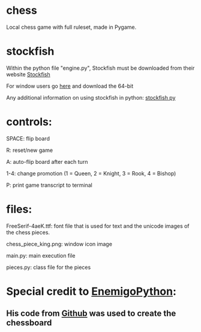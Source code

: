 # chess
Local chess game with full ruleset, made in Pygame.

# stockfish
Within the python file "engine.py", Stockfish must be downloaded from their website [Stockfish](https://stockfishchess.org/download/)

For window users go [here](https://stockfishchess.org/download/windows/) and download the 64-bit

Any additional information on using stockfish in python: [stockfish py](https://pypi.org/project/stockfish/)

# controls:
SPACE: flip board

R: reset/new game

A: auto-flip board after each turn

1-4: change promotion (1 = Queen, 2 = Knight, 3 = Rook, 4 = Bishop)

P: print game transcript to terminal

# files:
FreeSerif-4aeK.ttf: font file that is used for text and the unicode images of the chess pieces.

chess_piece_king.png: window icon image

main.py: main execution file

pieces.py: class file for the pieces

# Special credit to [EnemigoPython](https://github.com/EnemigoPython): 

## His code from [Github](https://github.com/EnemigoPython/chess) was used to create the chessboard
